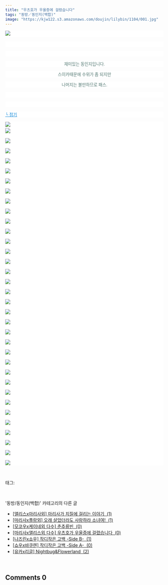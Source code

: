 ```yaml
---
title: "우츠호가 우울증에 걸렸습니다"
tags: "동방／동인지(백합)"
image: "https://kjw122.s3.amazonaws.com/doujin/lilybin/1104/001.jpg"
---
```

<div class="article">
<div class="area_view">
<p style="text-align: justify; background: white"><img src="{{ site.imgserver5 }}/lilybin/1104/001.jpg"/><span style="color:#557a74; font-family:돋움; font-size:10pt"> 
</span></p><p style="text-align: justify; background: white"> 
 </p><p style="text-align: justify; background: white"> 
 </p><p style="text-align: center; background: white"><span style="color:#557a74; font-family:돋움; font-size:10pt">재미있는 동인지입니다.
</span></p><p style="text-align: center; background: white"><span style="color:#557a74; font-family:돋움; font-size:10pt">스이카때문에 수위가 좀 되지만
</span></p><p style="text-align: center; background: white"><span style="color:#557a74; font-family:돋움; font-size:10pt">나머지는 볼만하므로 패스.
</span></p><p style="text-align: center; background: white"> 
 </p><p style="text-align: justify; background: white"> 
 </p><p style="text-align: justify; background: white"><a href="http://blog.naver.com/PostView.nhn?blogId=cjb0236&amp;logNo=150138777849&amp;parentCategoryNo=&amp;categoryNo=41&amp;viewDate=&amp;isShowPopularPosts=false&amp;from=postView"><span style="color:#0482d6; font-family:돋움; font-size:10pt; text-decoration:underline">└ 접기</span></a><span style="color:#557a74; font-family:돋움; font-size:10pt">
</span></p><p style="text-align: justify; background: white"><img src="{{ site.imgserver5 }}/lilybin/1104/002.jpg"/><span style="color:#557a74; font-family:돋움; font-size:10pt"><br/><img src="{{ site.imgserver5 }}/lilybin/1104/003.jpg"/><br/><br/><img src="{{ site.imgserver5 }}/lilybin/1104/004.jpg"/><br/><br/><img src="{{ site.imgserver5 }}/lilybin/1104/005.jpg"/><br/><br/><img src="{{ site.imgserver5 }}/lilybin/1104/006.jpg"/><br/><br/><img src="{{ site.imgserver5 }}/lilybin/1104/007.jpg"/><br/><br/><img src="{{ site.imgserver5 }}/lilybin/1104/008.jpg"/><br/><br/><img src="{{ site.imgserver5 }}/lilybin/1104/009.jpg"/><br/><br/><img src="{{ site.imgserver5 }}/lilybin/1104/010.jpg"/><br/><br/><img src="{{ site.imgserver5 }}/lilybin/1104/011.jpg"/><br/><br/><img src="{{ site.imgserver5 }}/lilybin/1104/012.jpg"/><br/><br/><img src="{{ site.imgserver5 }}/lilybin/1104/013.jpg"/><br/><br/><img src="{{ site.imgserver5 }}/lilybin/1104/014.jpg"/><br/><br/><img src="{{ site.imgserver5 }}/lilybin/1104/015.jpg"/><br/><br/><img src="{{ site.imgserver5 }}/lilybin/1104/016.jpg"/><br/><br/><img src="{{ site.imgserver5 }}/lilybin/1104/017.jpg"/><br/><br/><img src="{{ site.imgserver5 }}/lilybin/1104/018.jpg"/><br/><br/><img src="{{ site.imgserver5 }}/lilybin/1104/019.jpg"/><br/><br/><img src="{{ site.imgserver5 }}/lilybin/1104/020.jpg"/><br/><br/><img src="{{ site.imgserver5 }}/lilybin/1104/021.jpg"/><br/><br/><img src="{{ site.imgserver5 }}/lilybin/1104/022.jpg"/><br/><br/><img src="{{ site.imgserver5 }}/lilybin/1104/023.jpg"/><br/><br/><img src="{{ site.imgserver5 }}/lilybin/1104/024.jpg"/><br/><br/><img src="{{ site.imgserver5 }}/lilybin/1104/025.jpg"/><br/><br/><img src="{{ site.imgserver5 }}/lilybin/1104/026.jpg"/><br/><br/><img src="{{ site.imgserver5 }}/lilybin/1104/027.jpg"/><br/><br/><img src="{{ site.imgserver5 }}/lilybin/1104/028.jpg"/><br/><br/><img src="{{ site.imgserver5 }}/lilybin/1104/029.jpg"/><br/><br/><img src="{{ site.imgserver5 }}/lilybin/1104/030.jpg"/><br/><br/><img src="{{ site.imgserver5 }}/lilybin/1104/031.jpg"/><br/><br/><img src="{{ site.imgserver5 }}/lilybin/1104/032.jpg"/><br/><br/><img src="{{ site.imgserver5 }}/lilybin/1104/033.jpg"/><br/><br/><img src="{{ site.imgserver5 }}/lilybin/1104/034.jpg"/><br/><br/><img src="{{ site.imgserver5 }}/lilybin/1104/035.jpg"/><br/><br/><img src="{{ site.imgserver5 }}/lilybin/1104/036.jpg"/>
</span></p>
</div></div><br/>
<div class="tagTrail">
<p>태그: </p>
<ul>
</ul>
</div><br/>
<div class="another">
<p>'동방/동인지(백합)' 카테고리의 다른 글</p>
<ul>
<li><a href="/lilybin_1107">
[앨리스x마리사외] 마리사가 치질에 걸리는 이야기  (1)
</a></li>
<li><a href="/lilybin_1106">
[마리사x플랑외] 오래 살았더라도 사랑하라 소녀여!  (1)
</a></li>
<li><a href="/lilybin_1105">
[모코우x케이네외 다수] 춘추류빈  (0)
</a></li>
<li><a href="/lilybin_1104">
[마리사x앨리스외 다수] 우츠호가 우울증에 걸렸습니다  (0)
</a></li>
<li><a href="/lilybin_1103">
[나즈린x쇼우] 작디작은 고백 -Side B-  (1)
</a></li>
<li><a href="/lilybin_1102">
[쇼우x뱌쿠렌] 작디작은 고백 -Side A-  (0)
</a></li>
<li><a href="/lilybin_1101">
[유카x리글] Nightbug&amp;Flowerland  (2)
</a></li>
</ul>
</div><br/>
<div class="comment">
<h2 class="bold">Comments <span id="commentCount1104">0</span></h2>
<div style="clear:both;">
<div id="entry1104Comment" style="display:block">
</div>
</div>
</div><br/>
<br/>
<p id="refer"></p>
<br/>

